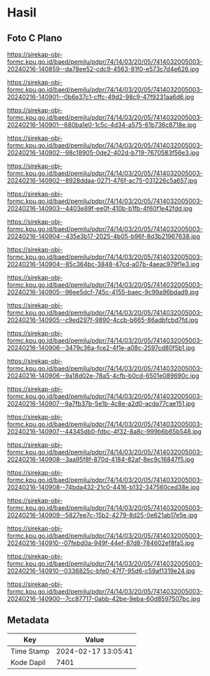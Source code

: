 # Hasil

## Foto C Plano

https://sirekap-obj-formc.kpu.go.id/baed/pemilu/pdpr/74/14/03/20/05/7414032005003-20240216-140859--da78ee52-cdc9-4563-81f0-e573c7d4e626.jpg

https://sirekap-obj-formc.kpu.go.id/baed/pemilu/pdpr/74/14/03/20/05/7414032005003-20240216-140901--0b6e37c1-cffc-49d2-98c9-47f9231aa6d6.jpg

https://sirekap-obj-formc.kpu.go.id/baed/pemilu/pdpr/74/14/03/20/05/7414032005003-20240216-140901--680ba1e0-1c5c-4d34-a575-61b736c8718e.jpg

https://sirekap-obj-formc.kpu.go.id/baed/pemilu/pdpr/74/14/03/20/05/7414032005003-20240216-140902--98c18905-0de2-402d-b719-7670583f56e3.jpg

https://sirekap-obj-formc.kpu.go.id/baed/pemilu/pdpr/74/14/03/20/05/7414032005003-20240216-140902--8928ddaa-0271-476f-ac75-031226c5a657.jpg

https://sirekap-obj-formc.kpu.go.id/baed/pemilu/pdpr/74/14/03/20/05/7414032005003-20240216-140903--4403e89f-ee0f-410b-b1fb-4f60f1e42fdd.jpg

https://sirekap-obj-formc.kpu.go.id/baed/pemilu/pdpr/74/14/03/20/05/7414032005003-20240216-140904--435e3b17-2025-4b05-b96f-8d3b21967638.jpg

https://sirekap-obj-formc.kpu.go.id/baed/pemilu/pdpr/74/14/03/20/05/7414032005003-20240216-140904--85c364bc-3848-47cd-a07b-4aeac979f1e3.jpg

https://sirekap-obj-formc.kpu.go.id/baed/pemilu/pdpr/74/14/03/20/05/7414032005003-20240216-140905--96ee5dcf-745c-4155-baec-9c99a96bdad9.jpg

https://sirekap-obj-formc.kpu.go.id/baed/pemilu/pdpr/74/14/03/20/05/7414032005003-20240216-140905--c9ed297f-9890-4ccb-b665-86adbfcbd7fd.jpg

https://sirekap-obj-formc.kpu.go.id/baed/pemilu/pdpr/74/14/03/20/05/7414032005003-20240216-140906--3479c36a-fce2-4f1e-a08c-2597cd80f5b1.jpg

https://sirekap-obj-formc.kpu.go.id/baed/pemilu/pdpr/74/14/03/20/05/7414032005003-20240216-140906--9a18d02e-78a5-4cfb-b0cd-6501e089690c.jpg

https://sirekap-obj-formc.kpu.go.id/baed/pemilu/pdpr/74/14/03/20/05/7414032005003-20240216-140907--9a7fb37b-5e1b-4c8e-a2d0-acda77cae151.jpg

https://sirekap-obj-formc.kpu.go.id/baed/pemilu/pdpr/74/14/03/20/05/7414032005003-20240216-140907--44345db0-fdbc-4f32-8a8c-999b6b65b548.jpg

https://sirekap-obj-formc.kpu.go.id/baed/pemilu/pdpr/74/14/03/20/05/7414032005003-20240216-140908--3aa95f8f-870d-4184-82af-8ec9c16847f5.jpg

https://sirekap-obj-formc.kpu.go.id/baed/pemilu/pdpr/74/14/03/20/05/7414032005003-20240216-140908--74bda432-21c0-4416-b132-347560ced38e.jpg

https://sirekap-obj-formc.kpu.go.id/baed/pemilu/pdpr/74/14/03/20/05/7414032005003-20240216-140909--5827ee7c-15b2-4279-8d25-0e621ab17e5e.jpg

https://sirekap-obj-formc.kpu.go.id/baed/pemilu/pdpr/74/14/03/20/05/7414032005003-20240216-140910--07febd0a-949f-44ef-87d8-784602ef8fa5.jpg

https://sirekap-obj-formc.kpu.go.id/baed/pemilu/pdpr/74/14/03/20/05/7414032005003-20240216-140910--0336825c-bfe0-47f7-95d6-c59af1319e24.jpg

https://sirekap-obj-formc.kpu.go.id/baed/pemilu/pdpr/74/14/03/20/05/7414032005003-20240216-140900--7cc87717-0abb-42be-9eba-60d8597507bc.jpg


## Metadata

| Key        | Value               |
| ---------- | ------------------- |
| Time Stamp | 2024-02-17 13:05:41 |
| Kode Dapil | 7401                |



